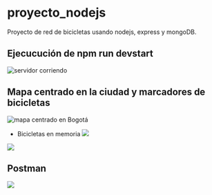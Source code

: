 # proyecto_nodejs

Proyecto de red de bicicletas usando nodejs, express y mongoDB.

## Ejecucución de npm run devstart

![servidor corriendo](https://imgur.com/IP5mCUo.png)


## Mapa centrado en la ciudad y marcadores de bicicletas

![mapa centrado en Bogotá](https://imgur.com/luFAusi.png)

* Bicicletas en memoria 
![](https://imgur.com/VWL1R7D.png)

![](https://imgur.com/QULeyCx.png)

## Postman

![](https://imgur.com/0hdbt25.png)